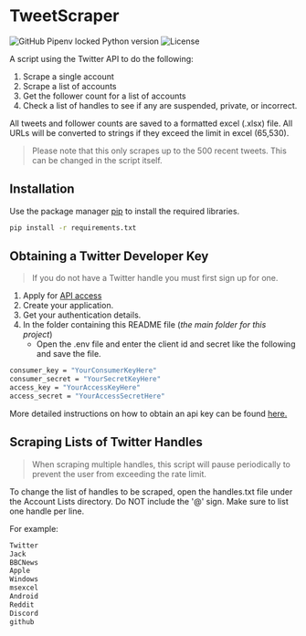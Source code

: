 # TweetScraper

![GitHub Pipenv locked Python version](https://img.shields.io/github/pipenv/locked/python-version/durhamster/TweetScraper?style=for-the-badge)
![License](https://img.shields.io/github/license/Durhamster/TweetScraper?style=for-the-badge)

A script using the Twitter API to do the following:

1. Scrape a single account
2. Scrape a list of accounts
3. Get the follower count for a list of accounts
4. Check a list of handles to see if any are suspended, private, or incorrect.

All tweets and follower counts are saved to a formatted excel (.xlsx) file. All URLs will be converted to strings if they exceed the limit in excel (65,530).

> Please note that this only scrapes up to the 500 recent tweets. This can be changed in the script itself.

## Installation

Use the package manager [pip](https://pip.pypa.io/en/stable/) to install the required libraries.

```bash
pip install -r requirements.txt
```

## Obtaining a Twitter Developer Key

> If you do not have a Twitter handle you must first sign up for one.

1. Apply for [API access](https://developer.twitter.com/en/apply-for-access.html)
2. Create your application.
3. Get your authentication details.
4. In the folder containing this README file (_the main folder for this project_)
   - Open the .env file and enter the client id and secret like the following and save the file.

```bash
consumer_key = "YourConsumerKeyHere"
consumer_secret = "YourSecretKeyHere"
access_key = "YourAccessKeyHere"
access_secret = "YourAccessSecretHere"
```

More detailed instructions on how to obtain an api key can be found [here.](https://towardsdatascience.com/how-to-access-twitters-api-using-tweepy-5a13a206683b)

## Scraping Lists of Twitter Handles

> When scraping multiple handles, this script will pause periodically to prevent the user from exceeding the rate limit.

To change the list of handles to be scraped, open the handles.txt file under the Account Lists directory. Do NOT include the '@' sign. Make sure to list one handle per line.

For example:

```bash
Twitter
Jack
BBCNews
Apple
Windows
msexcel
Android
Reddit
Discord
github
```
